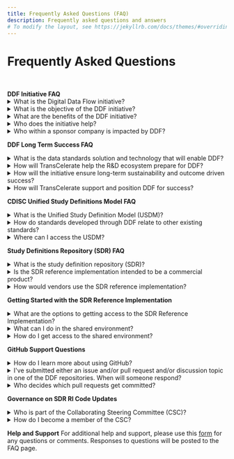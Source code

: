 ```yaml
---
title: Frequently Asked Questions (FAQ)
description: Frequently asked questions and answers
# To modify the layout, see https://jekyllrb.com/docs/themes/#overriding-theme-defaults
---
```

# Frequently Asked Questions
<br/>
<p></p>
<b>DDF Initiative FAQ</b>
<details>
<summary>What is the Digital Data Flow initiative?</summary>
<p></p>
The Digital Data Flow (DDF) initiative aims to modernize clinical trials by enabling a digital workflow that allows for automated creation of study content and configuration of study systems to support clinical trial execution. This initiative will
establish a foundation for a future state of automated and dynamic readiness that can transform the drug development process.
<p></p>
Click <a target="_blank" href="https://www.youtube.com/watch?v=082onW7jhe4">here</a> for a video describing DDF.
<p></p>
</details>
<details>
<summary>What is the objective of the DDF initiative?</summary>
<p></p>
The objective of DDF is to automate and expedite the Study Start-Up process by revolutionizing how data flows across clinical trial systems, beginning with upstream (e.g., study builder) and downstream (e.g., electronic data capturing/EDC, clinical trial management system/CTMS) clinical systems.
<p></p>
TransCelerate has collaborated on the evelopment of an open-source, vendor agnostic, study definition repository (SDR) reference implementation, based on a Unified Study Definitions Model (USDM), developed by CDISC, that standardizes protocol study definitions.
<p></p>
The SDR reference implementation will enable the format of information from a digitized protocol and other sources to be standardized, which then allows the information to be passed to systems through application programming interfaces (APIs) that are used for study execution and data collection, and reused
throughout the clinical development lifecycle.
<p></p>
In summary, DDF will combine data standards and a new technology to enable the flow of data across all systems involved in the design and execution of a clinical trial.
<p></p>
Click <a target="_blank" href="https://www.youtube.com/watch?v=082onW7jhe4">here</a> for a video describing DDF.
<p></p>
</details>
<details>
<summary>What are the benefits of the DDF initiative?</summary>
<p></p>
Digital Data Flow (DDF) benefits include
<p></p>
- Minimized process hand-offs, data re-entry, and data format
inconsistencies across Study Start-Up and execution
- A foundation for data exchange and interoperability between clinical technology systems, leading to greater compatibility among systems, flexibility to sponsors, and improved clinical trial efficiencies
- A more seamless flow of data leading to accelerated Study Start-Up, and further enabling trials automation for sponsors and research partners
- Harmonization of the data format that can support greater
interoperability and spark innovation within the R&D ecosystem and across the clinical trial solutions landscape
<p></p>
Click <a target="_blank" href="">todo</a> for a video describing benefits of DDF.
<p></p>
</details>
<details>
<summary>Who does the initiative help?</summary>
<p></p>
This initiative will assist many organizations, including pharmaceutical companies, CROs, standards organizations, upstream and downstream clinical vendors, sites, regulatory agencies, technology companies, and the open-source
pharmaceutical and IT communities. With DDF, organizations across the R&D ecosystem will be able to leverage the open-source code of the SDR reference implementation and develop a framework to deploy their own SDR implementations.
<p></p>
Click <a target="_blank" href="">todo</a> for a video describing benefits of DDF.
<p></p>
</details>
<details>
<summary>Who within a sponsor company is impacted by DDF?</summary>
<p></p>
Roles impacted by DDF would be study managers, study protocol authors, medical writers, data management stakeholders concerned with ensuring consistent use of standards, clinical systems (IT) stakeholders, data managers and clinicians primarily accountable for a study.
<p></p>
Click <a target="_blank" href="">todo</a> for a video describing benefits of DDF.
<p></p>
</details>
<p></p>
<b>DDF Long Term Success FAQ</b>
<p></p>
<details>
<summary>What is the data standards solution and technology that will enable DDF?</summary>
<p></p>
Today’s manual processes with multiple human and technical hand offs are not a sustainable, effective way to approach clinical development. For the future, DDF envisions the digitization and automation of the flow of information to keep up with increasing demands of clinical development.
<p></p>
The DDF initiative involves a multi-faceted program that includes
collaborating with the Clinical Data Interchange Standards Consortium (CDISC) to develop a standardized data model and working with lead collaborators and other stakeholders to develop the SDR reference implementation. The approach comprises of the following:
<p></p>
<b>Standards Collaboration</b> - CDISC has developed a new protocol study definition standard, called the Unified Study Definition Model (USDM), with key stakeholders including engaged technology companies and vendors
<b>Study Definitions Repository Reference Implementation</b> - The Study Definitions Repository is a novel central component aimed at facilitating the exchange of structured study definitions across clinical systems using technical and data standards.
<p></p>
The SDR Reference Implementation is a working model of the Study Definitions Repository based on the USDM, and has been deployed as open-source, and is meant to be vendor agnostic.
<p></p>
</details>
<details>
<summary>How will TransCelerate help the R&D ecosystem prepare for DDF?</summary>
<p></p>
Multiple stakeholders across the R&D ecosystem will be impacted. Particular focus is being paid to sponsors, technology solution providers and the many stakeholders within each.  Efforts to facilitate adoption and help stakeholders (including sponsor companies and up/downstream vendor community) prepare will run across three active categories of work: analyzing, educating, and enabling stakeholder readiness for the digital data flow execution.
<p></p>
</details>
<details>
<summary>How will the initiative ensure long-term sustainability and outcome driven success?</summary>
<p></p>
The SDR reference implementation governance model has been designed to support long-term sustainability. As the SDR reference implementation matures, governance will transition from the SDR reference implementation governance committee to a formal SDR reference implementation governance entity. This multi-stakeholder governance entity would be a separate  organization whose stakeholders and objectives are aligned with the concepts of interoperability and vendor agnostic access. It may require additional advisory committees or members to engage stakeholders such as additional SSOs (e.g, ICH (M11), HL7), technology solution providers, systems integrators, and other stakeholders.
<p></p>
The intent is to follow open-source principles wherever possible, to provide transparency and involvement in developing source code for connecting applications. The choice of licensing approaches is critical to provide an incentive for  participation by the developer and vendor communities via commercialization of software applications or related services (such as training, documentation, integration, or support).
<p></p>
</details>
<details>
<summary>How will TransCelerate support and position DDF for success?</summary>
<p></p>
TransCelerate is uniquely positioned to catalyze this change by sponsoring and leading the collaborative project to develop an open-source technology, vendor-agnostic solution in collaboration with technology organizations, and corresponding data standards in collaboration with SSOs.
<p></p>
</details>
<p></p>
<b>CDISC Unified Study Definitions Model FAQ</b>
<p></p>
<details>
<summary>What is the Unified Study Definition Model (USDM)?</summary>
<p></p>
The study definition (as described in text in clinical trial protocols, CDISC data and technology (API) standards) will be augmented with a consistent, comprehensive, and structured representation and a new standard will be defined. To this end, the Unified Study Definition Model (USDM) has been created, and study definitions in the study definition repository (SDR)  conforms to this data standard.
<p></p>
The USDM has been developed by CDISC. The USDM will include a class diagram describing the study design elements, their attributes, and relationships between them. The USDM defines all elements needed to construct a study definition, from high-level study design elements (e.g., study phase, indication, objectives and endpoints, eligibility criteria) to detailed study design elements included in the schedule of activities and assessments.
<p></p>
Click <a target="_blank" href="">todo</a> for a video describing the USDM.
<p></p>
Click <a target="_blank" href="https://www.cdisc.org/ddf">here</a> to access the latest version of the USDM that is posted on CDISC.
<p></p>
</details>
<details>
<summary>How do standards developed through DDF relate to other existing standards?
</summary>
<p></p>
The idea is not to create new models, but to pull together all existing standards. DDF’s collaboration with CDISC will define success from a standards perspective.
<p></p>
CDISC has led development and maintenance of standards used by the Digital Data Flow solution. By unifying existing standards and developing new standards with input from all potential end users, we enable the accessibility, interoperability, and reusability of protocol-related study definitions data.
In addition to the development of new standards, DDF will use existing standards where they exist - controlled terminology for phase of a trial is an example.
<p></p>
Click <a target="_blank" href="https://www.cdisc.org/ddf">here</a> to access the latest version of the USDM that is posted on CDISC.
<p></p>
</details>
<details>
<summary>Where can I access the USDM?</summary>
<p></p>
The Unified Study Definition Model (USDM) has been developed by CDISC.  To access the details of the USDM, go to https://www.cdisc.org/ddf.
<p></p>
</details>
<p></p>
<b>Study Definitions Repository (SDR) FAQ</b>
<p></p>
</details>
<details>
<summary>What is the study definition repository (SDR)?</summary>
<p></p>
A study definition repository (SDR) is a novel central component aimed at facilitating the exchange of structured study definitions across upstream systems (e.g., study builder) and downstream clinical systems (e.g., electronic data capturing/EDC, clinical trial management system/CTMS) used to execute a clinical research study. It uses technical and data standards developed by CDISC.
<p></p>
The SDR reference implementation demonstrates implementation of data and technical standards defined by CDISC as the first step toward digital data flow and will catalyze the broader development of an ecosystem of connecting products. The SDR reference implementation will demonstrates the ability to flow digital study definition information between systems through API connections to systems such as study builders, EDCs, and CTMS, with the opportunity for many additional use cases to follow. However, these systems will not be part of the SDR reference implementation per se, rather they could demonstrate the ability to send (e.g., study builders) and receive (e.g., EDC and CTMS) metadata.
<p></p>
Click <a target="_blank" href="">todo</a> to access a video describing the SDR Reference Implementation.
<p></p>
</details>
<details>
<summary>Is the SDR reference implementation intended to be a commercial product?</summary>
<p></p>
No, the SDR reference implementation will not be a fully functional product but rather will be used to demonstrate and test ecosystem connectivity and interoperability. The SDR reference implementation will hopefully encourage others to develop innovative commercial products. By creating a reference implementation of an SDR, we hope to motivate vendors to align their products with it and thus incorporate the new data standards, and sponsors will be more readily able to adopt an SDR.
<p></p>
Click <a target="_blank" href="">todo</a> to access a video describing the SDR Reference Implementation.
<p></p>
</details>
<details>
<summary>How would vendors use the SDR reference implementation?</summary>
<p></p>
Vendors will have the ability to connect to the SDR Reference Implementation to test compatibility and utilize the code through open source licensing. Vendors can also take advantage of the interoperability functionality by deploying their own version in a cloud/Software as a Service (SaaS) model or by building their own compliant SDR using the technology of their choosing.
<p></p>
In addition, sponsors can create an SDR based on the SDR reference implementation for their own use, adding new functionality if desired, with the ability to contribute to further development of the SDR reference implementation.
<p></p>
Click <a target="_blank" href="">todo</a> to access a video describing the SDR Reference Implementation.
<p></p>
</details>
<p></p>
<b>Getting Started with the SDR Reference Implementation</b>
<p></p>
<details>
<summary>What are the options to getting access to the SDR Reference Implementation?</summary>
<p></p>
The SDR Reference Implementation is available in a shared
environment and populated with sample study definition data in order to provide a working environment to demonstrate functionality and upstream/downstream system connectivity.
<p></p>
The code and configurations is available via open source license,
enabling production deployments by customers (e.g., vendors or individual pharma companies).
<p></p>
Several potential deployment options are available, recognizing that sponsors may choose to adopt only specific elements (e.g., only the USDM) of the minimal viable product (MVP) and subsequent releases of the DDR. The realization of benefits will vary depending on the deployment option  selected and implementation details.
<p></p>
Click <a href="getting-started.html">here</a> to get started with accessing the SDR Reference Implementation.
<p></p>
</details>
<details>
<summary>What can I do in the shared environment?</summary>
<p></p>
To learn about what is functionality is available in the SDR RI Sandbox environment and expectations on how to use the environment, please first read the [Getting Started with SDR Reference Implementation Guidelines]().
<p></p>
Click <a href="getting-started.html">here</a> to get started with accessing the SDR Reference Implementation.
<p></p>
</details>
<details>
<summary>How do I get access to the shared environment?</summary>
<p></p>
The SDR Reference Implementation Sandbox environment will be made available through a request process for users who wish to access the environment.
<p></p>
Click <a href="sdr-ri-sandbox-access.html">here</a> for directions on how to request access.
<p></p>
</details>
<p></p>
<b>GitHub Support Questions</b>
<p></p>
<details>
<summary>How do I learn more about using GitHub?</summary>
<p></p>
There are many reference materials and documentation supporting GitHub. Here are some links to get your started:
- [Creating a GitHub Account](https://github.com/join)
- [GitHub Support Website](https://support.github.com/)
- [GitHub Documentation Website](https://docs.github.com/en)
- [GitHub YouTube Channel](https://www.youtube.com/channel/UC7c3Kb6jYCRj4JOHHZTxKsQ)
<p></p>
</details>
<details>
<summary>I've submitted either an issue and/or pull request and/or discussion topic in one of the DDF repositories.  When will someone respond?</summary>
<p></p>
There will be administrators to the DDF repositories that will be actively monitoring and responding to issues, discussions, and pull requests.
<p></p>
</details>
<details>
<summary>Who decides which pull requests get committed?</summary>
<p></p>
For simple changes, there will be administrators that will help manage changes to both code and/or documents.
<p></p>
For more complex changes, TBD.
<p></p>
</details>
<p></p>
<b>Governance on SDR RI Code Updates</b>
<p></p>
<details>
<summary>Who is part of the Collaborating Steering Committee (CSC)?</summary>
<p></p>
When the SDR Reference Implementation is deployed, the Collaborating Steering Committee or "board" will be initially comprised of members from TransCelerate, Accenture, and Microsoft, who were the main partners in developing the SDR.
<p></p>
</details>
<details>
<summary>How do I become a member of the CSC?</summary>
<p></p>
As the SDR Reference Implementation matures, governance will transition from the SDR Reference Implementation governance committee to a formal SDR Reference Implementation governance entity.
<p></p>
This multi-stakeholder governance entity would be a separate organization whose stakeholders and objectives are aligned with the concepts of interoperability and vendor agnostic access. It may require additional advisory committees or members to engage stakeholders such as additional SSOs (e.g, ICH (M11), HL7), technology solution providers, systems integrators, and other stakeholders.
<p></p>
</details>
<p></p>
<b>Help and Support</b>
For additional help and support, please use this <a target="blank" href="https://www.transceleratebiopharmainc.com/assets/digital-data-flow-feedback-form/">form</a> for any questions or comments.  Responses to questions will be posted to the FAQ page.
<p></p>
